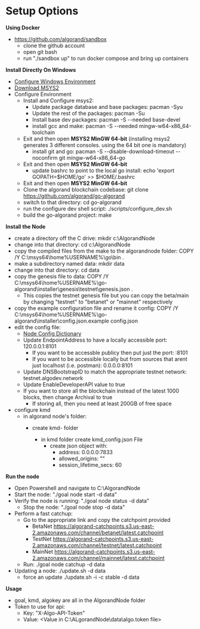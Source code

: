 # Setup Options

**Using Docker**
- https://github.com/algorand/sandbox
  - clone the github account
  - open git bash
  - run "./sandbox up" to run docker compose and bring up containers

**Install Directly On Windows**
* [Configure Windows Environment](https://developer.algorand.org/tutorials/compile-and-run-the-algorand-node-natively-windows/)
* [Download MSYS2](https://www.msys2.org/)
* Configure Environment
  * Install and Configure msys2:
    * Update package database and base packages: pacman -Syu
    * Update the rest of the packages: pacman -Su
    * Install base dev packages: pacman -S --needed base-devel 
    * install gcc and make: pacman -S --needed mingw-w64-x86_64-toolchain
  * Exit and then open **MSYS2 MinGW 64-bit** (installing msys2 generates 3 different consoles.  using the 64 bit one is mandatory)
    * install git and go: pacman -S --disable-download-timeout --noconfirm git mingw-w64-x86_64-go
  * Exit and then open **MSYS2 MinGW 64-bit** 
    * update bashrc to point to the local go install: echo 'export GOPATH=$HOME/go' >> $HOME/.bashrc
  * Exit and then open **MSYS2 MinGW 64-bit** 
  * Clone the algorand blockchain codebase: git clone https://github.com/algorand/go-algorand
  * switch to that directory: cd go-algorand
  * run the configure dev shell script: ./scripts/configure_dev.sh
  * build the go-algorand project: make

**Install the Node**
  * create a directory off the C drive: mkdir c:\AlgorandNode
  * change into that directory: cd c:\AlgorandNode
  * copy the compiled files from the make to the algorandnode folder: COPY /Y C:\msys64\home\%USERNAME%\go\bin .
  * make a subdirectory named data: mkdir data
  * change into that directory: cd data
  * copy the genesis file to data: COPY /Y C:\msys64\home\%USERNAME%\go-algorand\installer\genesis\testnet\genesis.json .
    * This copies the testnet genesis file but you can copy the beta/main by changing "testnet" to "betanet" or "mainnet" respectively
  * copy the example configuration file and rename it config: COPY /Y C:\msys64\home\%USERNAME%\go-algorand\installer\config.json.example config.json
  * edit the config file: 
    * [Node Config Dictionary](https://developer.algorand.org/docs/reference/node/config/)
    * Update EndpointAddress to have a locally accessible port: 120.0.0.1:8101
      * If you want to be accessble publicy then put just the port: :8101
      * If you want to be accessible locally but from sources that arent just localhost (i.e. postman): 0.0.0.0:8101
    * Update DNSBootstrapID to match the appropriate testnet network: testnet.algodev.network
    * Update EnableDeveloperAPI value to true
    * If you want to store all the blockchain instead of the latest 1000 blocks, then change Archival to true
      * If storing all, then you need at least 200GB of free space
  * configure kmd
    * in algorand node's <data> folder:
      * create kmd-<kmd version> folder
        * in kmd folder create kmd_config.json File
          * create json object with: 
            * address: 0.0.0.0:7833
            * allowed_origins: ""
            * session_lifetime_secs: 60

**Run the node**
  * Open Powershell and navigate to C:\AlgorandNode
  * Start the node: "./goal node start -d data"
  * Verify the node is running: "./goal node status -d data"
    * Stop the node: "./goal node stop -d data"
  * Perform a fast catchup: 
    * Go to the appropriate link and copy the catchpoint provided
      * BetaNet https://algorand-catchpoints.s3.us-east-2.amazonaws.com/channel/betanet/latest.catchpoint
      * TestNet https://algorand-catchpoints.s3.us-east-2.amazonaws.com/channel/testnet/latest.catchpoint
      * MainNet https://algorand-catchpoints.s3.us-east-2.amazonaws.com/channel/mainnet/latest.catchpoint
    * Run: ./goal node catchup <Catchpoint value> -d data
  * Updating a node: ./update.sh -d data
    * force an update ./update.sh -i -c stable -d data

**Usage**
  * goal, kmd, algokey are all in the AlgorandNode folder
  * Token to use for api: 
    * Key: "X-Algo-API-Token"
    * Value: <Value in C:\ALgorandNode\data\algo.token file>
